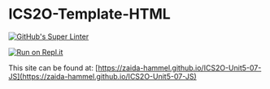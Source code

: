 # ICS2O-Template-HTML

[![GitHub's Super Linter](https://github.com/zaida-hammel/ICS2O-ICS2O-Unit5-07-JS/workflows/GitHub's%20Super%20Linter/badge.svg)](https://github.com/zaida-hammel1/ICS2O-Unit5-07-JS/actions)

[![Run on Repl.it](https://repl.it/badge/github/zaida-hammel/ICS2O-Unit5-07-JS)](https://repl.it/github/zaida-hammel/ICS2O-Unit5-07-JS)

This site can be found at: [https://zaida-hammel.github.io/ICS2O-Unit5-07-JS](https://zaida-hammel.github.io/ICS2O-Unit5-07-JS)

